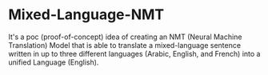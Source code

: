 # Mixed-Language-NMT
It's a poc (proof-of-concept) idea of creating an NMT (Neural Machine Translation) Model that is able to translate a mixed-language sentence written in up to three different languages (Arabic, English, and French) into a unified Language (English).

